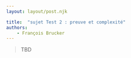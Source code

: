 ```yaml
---
layout: layout/post.njk

title:  "sujet Test 2 : preuve et complexité"
authors:
    - François Brucker
---
```


> TBD
